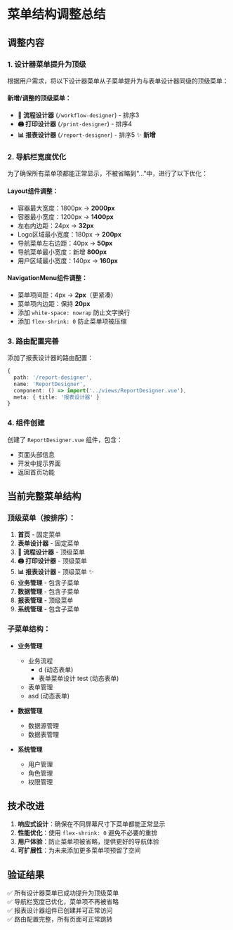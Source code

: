 # 菜单结构调整总结

## 调整内容

### 1. 设计器菜单提升为顶级

根据用户需求，将以下设计器菜单从子菜单提升为与表单设计器同级的顶级菜单：

#### 新增/调整的顶级菜单：
- **🔄 流程设计器** (`/workflow-designer`) - 排序3
- **🖨️ 打印设计器** (`/print-designer`) - 排序4  
- **📊 报表设计器** (`/report-designer`) - 排序5 ✨ **新增**

### 2. 导航栏宽度优化

为了确保所有菜单项都能正常显示，不被省略到"..."中，进行了以下优化：

#### Layout组件调整：
- 容器最大宽度：1800px → **2000px**
- 容器最小宽度：1200px → **1400px**
- 左右内边距：24px → **32px**
- Logo区域最小宽度：180px → **200px**
- 导航菜单左右边距：40px → **50px**
- 导航菜单最小宽度：新增 **800px**
- 用户区域最小宽度：140px → **160px**

#### NavigationMenu组件调整：
- 菜单项间距：4px → **2px**（更紧凑）
- 菜单项内边距：保持 **20px**
- 添加 `white-space: nowrap` 防止文字换行
- 添加 `flex-shrink: 0` 防止菜单项被压缩

### 3. 路由配置完善

添加了报表设计器的路由配置：
```typescript
{
  path: '/report-designer',
  name: 'ReportDesigner',
  component: () => import('../views/ReportDesigner.vue'),
  meta: { title: '报表设计器' }
}
```

### 4. 组件创建

创建了 `ReportDesigner.vue` 组件，包含：
- 页面头部信息
- 开发中提示界面
- 返回首页功能

## 当前完整菜单结构

### 顶级菜单（按排序）：
1. **首页** - 固定菜单
2. **表单设计器** - 固定菜单  
3. **🔄 流程设计器** - 顶级菜单
4. **🖨️ 打印设计器** - 顶级菜单
5. **📊 报表设计器** - 顶级菜单 ✨
6. **业务管理** - 包含子菜单
7. **数据管理** - 包含子菜单
8. **报表管理** - 顶级菜单
9. **系统管理** - 包含子菜单

### 子菜单结构：
- **业务管理**
  - 业务流程
    - d (动态表单)
    - 表单菜单设计 test (动态表单)
  - 表单管理
  - asd (动态表单)

- **数据管理**
  - 数据源管理
  - 数据表管理

- **系统管理**
  - 用户管理
  - 角色管理
  - 权限管理

## 技术改进

1. **响应式设计**：确保在不同屏幕尺寸下菜单都能正常显示
2. **性能优化**：使用 `flex-shrink: 0` 避免不必要的重排
3. **用户体验**：防止菜单项被省略，提供更好的导航体验
4. **可扩展性**：为未来添加更多菜单项预留了空间

## 验证结果

✅ 所有设计器菜单已成功提升为顶级菜单  
✅ 导航栏宽度已优化，菜单项不再被省略  
✅ 报表设计器组件已创建并可正常访问  
✅ 路由配置完整，所有页面可正常跳转 